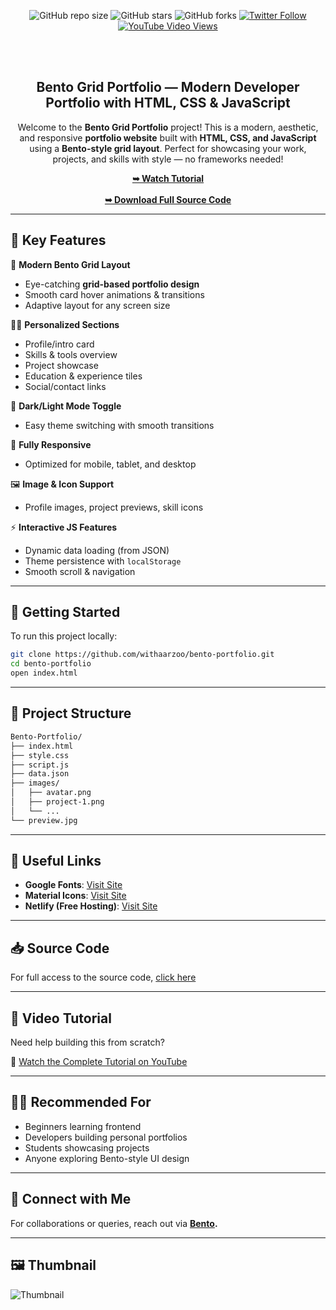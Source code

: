 <div align="center">

![GitHub repo size](https://img.shields.io/github/repo-size/withaarzoo/bento-portfolio)
![GitHub stars](https://shields.io/github/stars/withaarzoo/bento-portfolio?style=social)
![GitHub forks](https://shields.io/github/forks/withaarzoo/bento-portfolio?style=social)
[![Twitter Follow](https://shields.io/twitter/follow/withaarzoo?style=social)](https://twitter.com/intent/follow?screen_name=withaarzoo)
[![YouTube Video Views](https://shields.io/youtube/views/SAu7e09vXoQ?style=social)](https://youtu.be/hmgG97mU-oo)

  <br />
  <br />

  <h2 align="center">Bento Grid Portfolio — Modern Developer Portfolio with HTML, CSS & JavaScript</h2>

Welcome to the **Bento Grid Portfolio** project! This is a modern, aesthetic, and responsive **portfolio website** built with **HTML, CSS, and JavaScript** using a **Bento-style grid layout**. Perfect for showcasing your work, projects, and skills with style — no frameworks needed!

  <div>
    <a href="https://youtu.be/dh_1i0XyxQw"><strong>➥ Watch Tutorial</strong></a>
    <br>
    <br>
    <a href="https://t.me/codewithaarzoo"><strong>➥ Download Full Source Code</strong></a>
  </div>

</div>

---

## 📌 Key Features

🎨 **Modern Bento Grid Layout**  
- Eye-catching **grid-based portfolio design**  
- Smooth card hover animations & transitions  
- Adaptive layout for any screen size  

🧑‍💻 **Personalized Sections**  
- Profile/intro card  
- Skills & tools overview  
- Project showcase  
- Education & experience tiles  
- Social/contact links  

🌙 **Dark/Light Mode Toggle**  
- Easy theme switching with smooth transitions  

📱 **Fully Responsive**  
- Optimized for mobile, tablet, and desktop  

🖼️ **Image & Icon Support**  
- Profile images, project previews, skill icons  

⚡ **Interactive JS Features**  
- Dynamic data loading (from JSON)  
- Theme persistence with `localStorage`  
- Smooth scroll & navigation  

---

## 🚀 Getting Started

To run this project locally:

```bash
git clone https://github.com/withaarzoo/bento-portfolio.git
cd bento-portfolio
open index.html
````

---

## 📂 Project Structure

```bash
Bento-Portfolio/
├── index.html
├── style.css
├── script.js
├── data.json
├── images/
│   ├── avatar.png
│   ├── project-1.png
│   └── ...
└── preview.jpg
```

---

## 🔗 Useful Links

* **Google Fonts**: [Visit Site](https://fonts.google.com/)
* **Material Icons**: [Visit Site](https://fonts.google.com/icons)
* **Netlify (Free Hosting)**: [Visit Site](https://www.netlify.com/)

---

## 📥 Source Code

For full access to the source code, [click here](https://t.me/codewithaarzoo)

---

## 🎥 Video Tutorial

Need help building this from scratch?

📌 [Watch the Complete Tutorial on YouTube](https://youtu.be/hmgG97mU-oo)

---

## 🧑‍💻 Recommended For

* Beginners learning frontend
* Developers building personal portfolios
* Students showcasing projects
* Anyone exploring Bento-style UI design

---

## 🤝 Connect with Me

For collaborations or queries, reach out via **[Bento](https://bento.me/withaarzoo).**

---

## 🖼️ Thumbnail

![Thumbnail](./preview.jpg "thumbnail")



